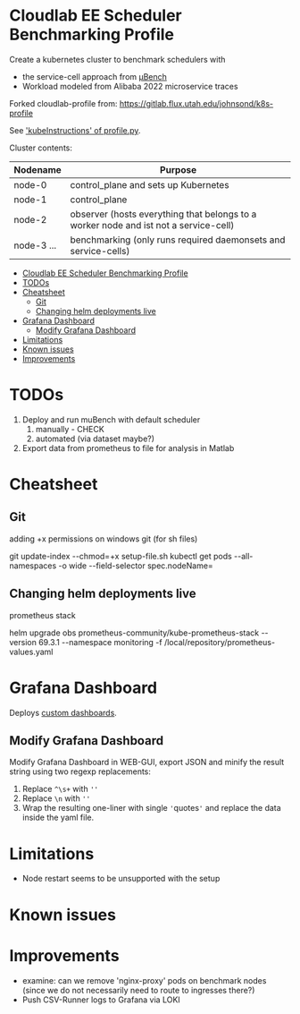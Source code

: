 # Cloudlab EE Scheduler Benchmarking Profile

Create a kubernetes cluster to benchmark schedulers with 
* the service-cell approach from [µBench](https://github.com/mSvcBench/muBench)
* Workload modeled from Alibaba 2022 microservice traces

Forked cloudlab-profile from:  https://gitlab.flux.utah.edu/johnsond/k8s-profile

See ['kubeInstructions' of profile.py](profile.py).

Cluster contents:

Nodename   | Purpose
---        | ---
node-0     | control_plane and sets up Kubernetes
node-1     | control_plane
node-2     | observer (hosts everything that belongs to a worker node and ist not a service-cell)
node-3 ... | benchmarking (only runs required daemonsets and service-cells)

- [Cloudlab EE Scheduler Benchmarking Profile](#cloudlab-ee-scheduler-benchmarking-profile)
- [TODOs](#todos)
- [Cheatsheet](#cheatsheet)
  - [Git](#git)
  - [Changing helm deployments live](#changing-helm-deployments-live)
- [Grafana Dashboard](#grafana-dashboard)
  - [Modify Grafana Dashboard](#modify-grafana-dashboard)
- [Limitations](#limitations)
- [Known issues](#known-issues)
- [Improvements](#improvements)

# TODOs

1. Deploy and run muBench with default scheduler
   1. manually - CHECK
   2. automated (via dataset maybe?)
2. Export data from prometheus to file for analysis in Matlab

# Cheatsheet

## Git

adding +x permissions on windows git (for sh files)

   git update-index --chmod=+x setup-file.sh
   kubectl get pods --all-namespaces -o wide --field-selector spec.nodeName=<node-X>

## Changing helm deployments live

prometheus stack

   helm upgrade obs prometheus-community/kube-prometheus-stack --version 69.3.1 --namespace monitoring -f /local/repository/prometheus-values.yaml

# Grafana Dashboard

Deploys [custom dashboards](./custom-grafana-dashboards.yaml).

## Modify Grafana Dashboard

Modify Grafana Dashboard in WEB-GUI, export JSON and minify the result string using two regexp replacements:

1. Replace `^\s+` with `''`
2. Replace `\n` with `''`
3. Wrap the resulting one-liner with single `'`quotes`'` and replace the data inside the yaml file.

# Limitations

* Node restart seems to be unsupported with the setup

# Known issues

# Improvements

* examine: can we remove 'nginx-proxy' pods on benchmark nodes (since we do not necessarily need to route to ingresses there?)
* Push CSV-Runner logs to Grafana via LOKI